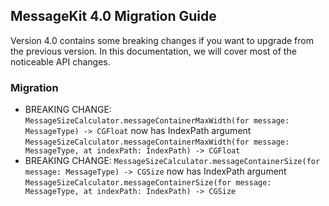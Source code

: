 ## MessageKit 4.0 Migration Guide

Version 4.0 contains some breaking changes if you want to upgrade from the previous version. In this documentation, we will cover most of the noticeable API changes.

### Migration

- BREAKING CHANGE: `MessageSizeCalculator.messageContainerMaxWidth(for message: MessageType) -> CGFloat` now has IndexPath argument `MessageSizeCalculator.messageContainerMaxWidth(for message: MessageType, at indexPath: IndexPath) -> CGFloat`
- BREAKING CHANGE: `MessageSizeCalculator.messageContainerSize(for message: MessageType) -> CGSize` now has IndexPath argument `MessageSizeCalculator.messageContainerSize(for message: MessageType, at indexPath: IndexPath) -> CGSize`
